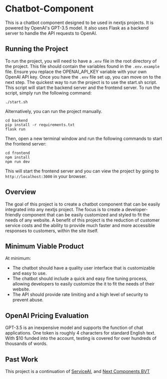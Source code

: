 # Chatbot-Component
This is a chatbot component designed to be used in nextjs projects.  It is powered by OpenAI's GPT-3.5 model.  It also uses Flask as a backend server to handle the API requests to OpenAI.

## Running the Project
To run the project, you will need to have a `.env` file in the root directory of the project.  This file should contain the variables found in the `.env.example` file.  Ensure you replace the OPENAI_API_KEY variable with your own OpenAI API key.  Once you have the `.env` file set up, you can move on to the next step.
The quickest way to run the project is to use the start.sh script.  This script will start the backend server and the frontend server. To run the script, simply run the following command:
```
./start.sh
```
Alternatively, you can run the project manually.
```
cd backend
pip install -r requirements.txt
flask run
```
Then, open a new terminal window and run the following commands to start the frontend server:
```
cd frontend
npm install
npm run dev
```
This will start the frontend server and you can view the project by going to `http://localhost:3000` in your browser.

## Overview
The goal of this project is to create a chatbot component that can be easily integrated into any nextjs project. The focus is to create a developer-friendly component that can be easily customized and styled to fit the needs of any website.  A benefit of this project is the reduction of customer service costs and the ability to provide much faster and more accessible responses to customers, within the site itself.

## Minimum Viable Product
At minimum:
- The chatbot should have a quality user interface that is customizable and easy to use.
- The chatbot should include a quick and easy fine tuning process, allowing developers to easily customize the it to fit the needs of their website.
- The API should provide rate limiting and a high level of security to prevent abuse.

## OpenAI Pricing Evaluation
GPT-3.5 is an inexpensive model and supports the function of chat applications. One token is roughly 4 characters for standard English text. With $10 funded into the account, testing is covered for over hundreds of thousands of words.

## Past Work
This project is a continuation of [ServiceAI](https://github.com/emilych7/serviceai), and [Next Components BVT](https://github.com/BSchoolland/next-components-bvt) 
